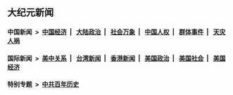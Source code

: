 ## 大纪元新闻

#### 中国新闻 &nbsp;>&nbsp; [中国经济](indexes/ncid283/README.md?05281245) &nbsp;| &nbsp; [大陆政治](indexes/ncid277/README.md?05281245) &nbsp;| &nbsp; [社会万象](indexes/ncid282/README.md?05281245) &nbsp;| &nbsp; [中国人权](indexes/ncid278/README.md?05281245) &nbsp;| &nbsp; [群体事件](indexes/ncid279/README.md?05281245) &nbsp;| &nbsp; [天灾人祸](indexes/ncid280/README.md?05281245)

#### 国际新闻 &nbsp;>&nbsp; [美中关系](indexes/nf1412576/README.md?05281245) &nbsp;| &nbsp; [台湾新闻](indexes/ncid1349361/README.md?05281245) &nbsp;| &nbsp; [香港新闻](indexes/ncid1349362/README.md?05281245) &nbsp;| &nbsp; [美国政治](indexes/ncid1078159/README.md?05281245) &nbsp;| &nbsp; [美国社会](indexes/ncid1078160/README.md?05281245) &nbsp;| &nbsp; [美国经济](indexes/ncid1078158/README.md?05281245)

#### 特别专题 &nbsp;>&nbsp; [中共百年历史](https://github.com/epoch-news/epoch-special/blob/master/README.md?05281245)  
